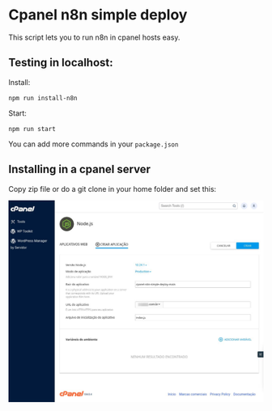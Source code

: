Cpanel n8n simple deploy
=========================================

This script lets you to run n8n in cpanel hosts easy.

## Testing in localhost:

Install:

```
npm run install-n8n
```

Start:

```
npm run start
```

You can add more commands in your `package.json`

## Installing in a cpanel server

Copy zip file or do a git clone in your home folder and set this:

![creating node app](./images/creating-cpanel-node-application.jpg)

